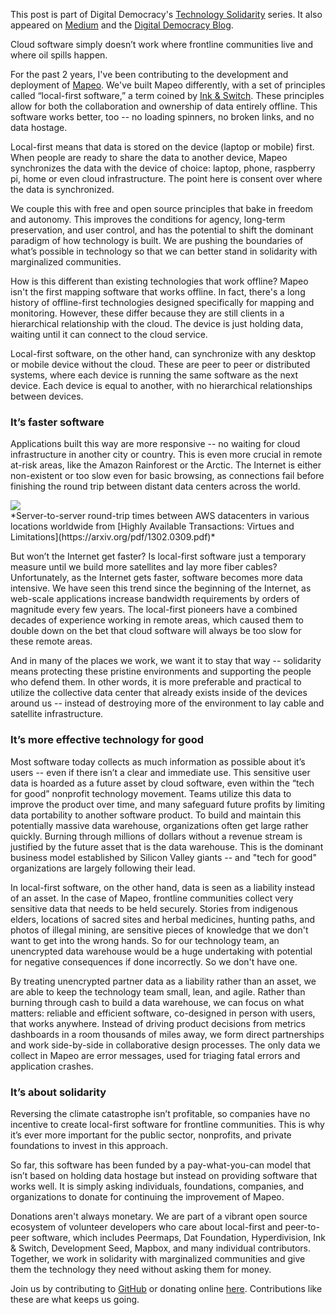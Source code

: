 This post is part of Digital Democracy's [Technology
Solidarity](https://www.digital-democracy.org/blog/10-lessons/) series. It also
appeared on
[Medium](https://medium.com/technology-solidarity/local-first-software-for-frontline-communities-c643a34831f4)
and the [Digital Democracy
Blog](https://www.digital-democracy.org/blog/localfirst/).

Cloud software simply doesn’t work where frontline communities live and where
oil spills happen. 

For the past 2 years, I've been contributing to the development and deployment
of [Mapeo](https://mapeo.world). We've built Mapeo differently, with a set of
principles called “local-first software,” a term coined by [Ink
& Switch](https://www.inkandswitch.com/local-first.html). These principles
allow for both the collaboration and ownership of data entirely offline. This
software works better, too -- no loading spinners, no broken links, and no data
hostage. 

Local-first means that data is stored on the device (laptop or mobile) first.
When people are ready to share the data to another device, Mapeo synchronizes
the data with the device of choice: laptop, phone, raspberry pi, home or even
cloud infrastructure. The point here is consent over where the data is
synchronized. 

We couple this with free and open source principles that bake in freedom and
autonomy. This improves the conditions for agency, long-term preservation, and
user control, and has the potential to shift the dominant paradigm of how
technology is built. We are pushing the boundaries of what’s possible in
technology so that we can better stand in solidarity with marginalized
communities.

How is this different than existing technologies that work offline?  Mapeo
isn't the first mapping software that works offline. In fact, there's a long
history of offline-first technologies designed specifically for mapping and
monitoring. However, these differ because they are still clients in
a hierarchical relationship with the cloud. The device is just holding data,
waiting until it can connect to the cloud service.

Local-first software, on the other hand, can synchronize with any desktop or
mobile device without the cloud. These are peer to peer or distributed systems,
where each device is running the same software as the next device. Each device
is equal to another, with no hierarchical relationships between devices. 

### It’s faster software 

Applications built this way are more responsive -- no
waiting for cloud infrastructure in another city or country. This is even more
crucial in remote at-risk areas, like the Amazon Rainforest or the Arctic. The
Internet is either non-existent or too slow even for basic browsing, as
connections fail before finishing the round trip between distant data centers
across the world.


<div class="full-width">
  <img src="/assets/world-ping-times.png" />
</div>
*Server-to-server round-trip times between AWS datacenters in various locations
worldwide from [Highly Available Transactions: Virtues and Limitations](https://arxiv.org/pdf/1302.0309.pdf)*

But won’t the Internet get faster? Is local-first software just a temporary
measure until we build more satellites and lay more fiber cables?
Unfortunately, as the Internet gets faster, software becomes more data
intensive. We have seen this trend since the beginning of the Internet, as
web-scale applications increase bandwidth requirements by orders of magnitude
every few years. The local-first pioneers have a combined decades of experience
working in remote areas, which caused them to double down on the bet that cloud
software will always be too slow for these remote areas.

And in many of the places we work, we want it to stay that way -- solidarity means protecting these pristine environments and supporting the people who defend them. In other words, it is more preferable and practical to utilize the collective data center that already exists inside of the devices around us -- instead of destroying more of the environment to lay cable and satellite infrastructure. 

### It’s more effective technology for good

Most software today collects as much information as possible about it’s users
-- even if there isn’t a clear and immediate use. This sensitive user data is
hoarded as a future asset by cloud software, even within the “tech for good”
nonprofit technology movement. Teams utilize this data to improve the product
over time, and many safeguard future profits by limiting data portability to
another software product. To build and maintain this potentially massive data
warehouse, organizations often get large rather quickly. Burning through
millions of dollars without a revenue stream is justified by the future asset
that is the data warehouse. This is the dominant business model established by
Silicon Valley giants -- and "tech for good" organizations are largely
following their lead. 

In local-first software, on the other hand, data is seen as a liability instead
of an asset. In the case of Mapeo, frontline communities collect very sensitive
data that needs to be held securely. Stories from indigenous elders, locations
of sacred sites and herbal medicines, hunting paths, and photos of illegal
mining, are sensitive pieces of knowledge that we don't want to get into the
wrong hands. So for our technology team, an unencrypted data warehouse would be
a huge undertaking with potential for negative consequences if done
incorrectly. So we don't have one. 

By treating unencrypted partner data as a liability rather than an asset, we
are able to keep the technology team small, lean, and agile. Rather than
burning through cash to build a data warehouse, we can focus on what matters:
reliable and efficient software, co-designed in person with users, that works
anywhere. Instead of driving product decisions from metrics dashboards in
a room thousands of miles away, we form direct partnerships and work
side-by-side in collaborative design processes. The only data we collect in
Mapeo are error messages, used for triaging fatal errors and application
crashes.

### It’s about solidarity

Reversing the climate catastrophe isn’t profitable, so companies have no
incentive to create local-first software for frontline communities. This is why
it’s ever more important for the public sector, nonprofits, and private
foundations to invest in this approach. 

So far, this software has been funded by a pay-what-you-can model that isn’t
based on holding data hostage but instead on providing software that works
well. It is simply asking individuals, foundations, companies, and
organizations to donate for continuing the improvement of Mapeo. 

Donations aren't always monetary. We are part of a vibrant open source
ecosystem of volunteer developers who care about local-first and peer-to-peer
software, which includes Peermaps, Dat Foundation, Hyperdivision, Ink & Switch,
Development Seed, Mapbox, and many individual contributors. Together, we work
in solidarity with marginalized communities and give them the technology they
need without asking them for money. 

Join us by contributing to [GitHub](https://github.com/digidem/mapeo-mobile) or
donating online [here](https://digital-democracy.org/donate). Contributions
like these are what keeps us going.
